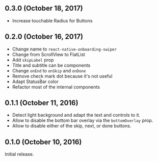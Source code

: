 ## 0.3.0 (October 18, 2017)
* Increase touchable Radius for Buttons

## 0.2.0 (October 16, 2017)
* Change name to `react-native-onboarding-swiper`
* Change from ScrollView to FlatList
* Add `skipLabel` prop
* Title and subtitle can be components
* Change `onEnd` to `onSkip` and `onDone`
* Remove check mark dot because it's not useful
* Adapt StatusBar color
* Refactor most of the internal components

## 0.1.1 (October 11, 2016)

* Detect light background and adapt the text and controls to it.
* Allow to disable the bottom bar overlay via the `bottomOverlay` prop.
* Allow to disable either of the skip, next, or done buttons.

## 0.1.0 (October 10, 2016)

Initial release.
